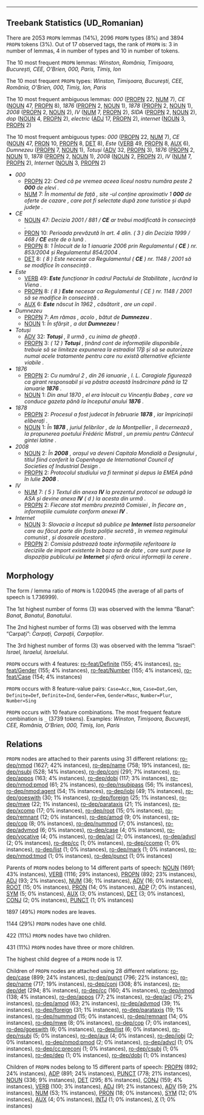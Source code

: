 

--------------------------------------------------------------------------------

## Treebank Statistics (UD_Romanian)

There are 2053 `PROPN` lemmas (14%), 2096 `PROPN` types (8%) and 3894 `PROPN` tokens (3%).
Out of 17 observed tags, the rank of `PROPN` is: 3 in number of lemmas, 4 in number of types and 10 in number of tokens.

The 10 most frequent `PROPN` lemmas: <em>Winston, România, Timișoara, București, CEE, O'Brien, 000, Paris, Timiș, Ion</em>

The 10 most frequent `PROPN` types:  <em>Winston, Timișoara, București, CEE, România, O'Brien, 000, Timiș, Ion, Paris</em>

The 10 most frequent ambiguous lemmas: <em>000</em> ([PROPN]() 22, [NUM]() 7), <em>CE</em> ([NOUN]() 47, [PROPN]() 8), <em>1876</em> ([PROPN]() 2, [NOUN]() 1), <em>1878</em> ([PROPN]() 2, [NOUN]() 1), <em>2008</em> ([PROPN]() 2, [NOUN]() 2), <em>IV</em> ([NUM]() 7, [PROPN]() 2), <em>SIDA</em> ([PROPN]() 2, [NOUN]() 2), <em>dop</em> ([NOUN]() 4, [PROPN]() 2), <em>electric</em> ([ADJ]() 17, [PROPN]() 2), <em>internet</em> ([NOUN]() 3, [PROPN]() 2)

The 10 most frequent ambiguous types:  <em>000</em> ([PROPN]() 22, [NUM]() 7), <em>CE</em> ([NOUN]() 47, [PRON]() 10, [PROPN]() 8, [DET]() 8), <em>Este</em> ([VERB]() 49, [PROPN]() 8, [AUX]() 6), <em>Dumnezeu</em> ([PROPN]() 7, [NOUN]() 1), <em>Totuși</em> ([ADV]() 32, [PROPN]() 3), <em>1876</em> ([PROPN]() 2, [NOUN]() 1), <em>1878</em> ([PROPN]() 2, [NOUN]() 1), <em>2008</em> ([NOUN]() 2, [PROPN]() 2), <em>IV</em> ([NUM]() 7, [PROPN]() 2), <em>Internet</em> ([NOUN]() 3, [PROPN]() 2)


* <em>000</em>
  * [PROPN]() 22: <em>Cred că pe vremea aceea liceul nostru număra peste 2 <b>000</b> de elevi .</em>
  * [NUM]() 7: <em>În momentul de față , site -ul conține aproximativ 1 <b>000</b> de oferte de cazare , care pot fi selectate după zone turistice și după județe .</em>
* <em>CE</em>
  * [NOUN]() 47: <em>Decizia 2001 / 881 / <b>CE</b> ar trebui modificată în consecință .</em>
  * [PRON]() 10: <em>Perioada prevăzută în art. 4 alin. ( 3 ) din Decizia 1999 / 468 / <b>CE</b> este de o lună .</em>
  * [PROPN]() 8: <em>1 Înlocuit de la 1 ianuarie 2006 prin Regulamentul ( <b>CE</b> ) nr. 853/2004 și Regulamentul 854/2004 .</em>
  * [DET]() 8: <em>( 8 ) Este necesar ca Regulamentul ( <b>CE</b> ) nr. 1148 / 2001 să se modifice în consecință .</em>
* <em>Este</em>
  * [VERB]() 49: <em><b>Este</b> funcționar în cadrul Pactului de Stabilitate , lucrând la Viena .</em>
  * [PROPN]() 8: <em>( 8 ) <b>Este</b> necesar ca Regulamentul ( CE ) nr. 1148 / 2001 să se modifice în consecință .</em>
  * [AUX]() 6: <em><b>Este</b> născut în 1962 , căsătorit , are un copil .</em>
* <em>Dumnezeu</em>
  * [PROPN]() 7: <em>Am rămas , acolo , bătut de <b>Dumnezeu</b> .</em>
  * [NOUN]() 1: <em>În sfârșit , a dat <b>Dumnezeu</b> !</em>
* <em>Totuși</em>
  * [ADV]() 32: <em><b>Totuși</b> , îl urmă , cu inima de gheață .</em>
  * [PROPN]() 3: <em>( 12 ) <b>Totuși</b> , ținând cont de informațiile disponibile , trebuie să se limiteze expunerea la estradiol 17β și să se autorizeze numai acele tratamente pentru care nu există alternative eficiente viabile .</em>
* <em>1876</em>
  * [PROPN]() 2: <em>Cu numărul 2 , din 26 ianuarie , I. L. Caragiale figurează ca girant responsabil și va păstra această însărcinare până la 12 ianuarie <b>1876</b> .</em>
  * [NOUN]() 1: <em>Din anul 1870 , el era înlocuit cu Vincențiu Babeș , care va conduce gazeta până la începutul anului <b>1876</b> .</em>
* <em>1878</em>
  * [PROPN]() 2: <em>Procesul a fost judecat în februarie <b>1878</b> , iar împricinații eliberați .</em>
  * [NOUN]() 1: <em>În <b>1878</b> , juriul felibrilor , de la Montpellier , îi decernează , la propunerea poetului Frédéric Mistral , un premiu pentru Cântecul gintei latine .</em>
* <em>2008</em>
  * [NOUN]() 2: <em>În <b>2008</b> , orașul va deveni Capitala Mondială a Designului , titlul fiind conferit la Copenhaga de International Council of Societies of Industrial Design .</em>
  * [PROPN]() 2: <em>Protocolul studiului va fi terminat și depus la EMEA până în Iulie <b>2008</b> .</em>
* <em>IV</em>
  * [NUM]() 7: <em>( 5 ) Textul din anexa <b>IV</b> la prezentul protocol se adaugă la ASA și devine anexa <b>IV</b> ( d ) la acesta din urmă .</em>
  * [PROPN]() 2: <em>Fiecare stat membru prezintă Comisiei , în fiecare an , informațiile cumulate conform anexei <b>IV</b> .</em>
* <em>Internet</em>
  * [NOUN]() 3: <em>Slovacia a început să publice pe <b>Internet</b> lista persoanelor care au făcut parte din fosta poliție secretă , în vremea regimului comunist , și dosarele acestora .</em>
  * [PROPN]() 2: <em>Comisia păstrează toate informațiile referitoare la deciziile de import existente în baza sa de date , care sunt puse la dispoziția publicului pe <b>Internet</b> și oferă oricui informații la cerere .</em>

## Morphology

The form / lemma ratio of `PROPN` is 1.020945 (the average of all parts of speech is 1.736999).

The 1st highest number of forms (3) was observed with the lemma “Banat”: <em>Banat, Banatul, Banatului</em>.

The 2nd highest number of forms (3) was observed with the lemma “Carpați”: <em>Carpați, Carpații, Carpaților</em>.

The 3rd highest number of forms (3) was observed with the lemma “Israel”: <em>Israel, Israelul, Israelului</em>.

`PROPN` occurs with 4 features: [ro-feat/Definite]() (155; 4% instances), [ro-feat/Gender]() (155; 4% instances), [ro-feat/Number]() (155; 4% instances), [ro-feat/Case]() (154; 4% instances)

`PROPN` occurs with 8 feature-value pairs: `Case=Acc,Nom`, `Case=Dat,Gen`, `Definite=Def`, `Definite=Ind`, `Gender=Fem`, `Gender=Masc`, `Number=Plur`, `Number=Sing`

`PROPN` occurs with 10 feature combinations.
The most frequent feature combination is `_` (3739 tokens).
Examples: <em>Winston, Timișoara, București, CEE, România, O'Brien, 000, Timiș, Ion, Paris</em>


## Relations

`PROPN` nodes are attached to their parents using 31 different relations: [ro-dep/nmod]() (1627; 42% instances), [ro-dep/name]() (758; 19% instances), [ro-dep/nsubj]() (528; 14% instances), [ro-dep/conj]() (291; 7% instances), [ro-dep/appos]() (163; 4% instances), [ro-dep/dobj]() (117; 3% instances), [ro-dep/nmod:pmod]() (61; 2% instances), [ro-dep/nsubjpass]() (56; 1% instances), [ro-dep/nmod:agent]() (54; 1% instances), [ro-dep/iobj]() (49; 1% instances), [ro-dep/goeswith]() (30; 1% instances), [ro-dep/foreign]() (25; 1% instances), [ro-dep/mwe]() (22; 1% instances), [ro-dep/parataxis]() (21; 1% instances), [ro-dep/xcomp]() (17; 0% instances), [ro-dep/root]() (15; 0% instances), [ro-dep/remnant]() (12; 0% instances), [ro-dep/amod]() (9; 0% instances), [ro-dep/cop]() (8; 0% instances), [ro-dep/nummod]() (7; 0% instances), [ro-dep/advmod]() (6; 0% instances), [ro-dep/case]() (4; 0% instances), [ro-dep/vocative]() (4; 0% instances), [ro-dep/acl]() (2; 0% instances), [ro-dep/advcl]() (2; 0% instances), [ro-dep/cc]() (1; 0% instances), [ro-dep/ccomp]() (1; 0% instances), [ro-dep/list]() (1; 0% instances), [ro-dep/mark]() (1; 0% instances), [ro-dep/nmod:tmod]() (1; 0% instances), [ro-dep/punct]() (1; 0% instances)

Parents of `PROPN` nodes belong to 14 different parts of speech: [NOUN]() (1691; 43% instances), [VERB]() (1116; 29% instances), [PROPN]() (892; 23% instances), [ADJ]() (93; 2% instances), [NUM]() (36; 1% instances), [ADV]() (16; 0% instances), [ROOT]() (15; 0% instances), [PRON]() (14; 0% instances), [ADP]() (7; 0% instances), [SYM]() (5; 0% instances), [AUX]() (3; 0% instances), [DET]() (3; 0% instances), [CONJ]() (2; 0% instances), [PUNCT]() (1; 0% instances)

1897 (49%) `PROPN` nodes are leaves.

1144 (29%) `PROPN` nodes have one child.

422 (11%) `PROPN` nodes have two children.

431 (11%) `PROPN` nodes have three or more children.

The highest child degree of a `PROPN` node is 17.

Children of `PROPN` nodes are attached using 28 different relations: [ro-dep/case]() (899; 24% instances), [ro-dep/punct]() (796; 22% instances), [ro-dep/name]() (717; 19% instances), [ro-dep/conj]() (308; 8% instances), [ro-dep/det]() (294; 8% instances), [ro-dep/cc]() (160; 4% instances), [ro-dep/nmod]() (138; 4% instances), [ro-dep/appos]() (77; 2% instances), [ro-dep/acl]() (75; 2% instances), [ro-dep/amod]() (63; 2% instances), [ro-dep/advmod]() (39; 1% instances), [ro-dep/foreign]() (31; 1% instances), [ro-dep/parataxis]() (19; 1% instances), [ro-dep/nummod]() (15; 0% instances), [ro-dep/remnant]() (14; 0% instances), [ro-dep/mwe]() (8; 0% instances), [ro-dep/cop]() (7; 0% instances), [ro-dep/goeswith]() (6; 0% instances), [ro-dep/list]() (6; 0% instances), [ro-dep/nsubj]() (5; 0% instances), [ro-dep/aux]() (4; 0% instances), [ro-dep/iobj]() (2; 0% instances), [ro-dep/nmod:pmod]() (2; 0% instances), [ro-dep/advcl]() (1; 0% instances), [ro-dep/cc:preconj]() (1; 0% instances), [ro-dep/csubj]() (1; 0% instances), [ro-dep/dep]() (1; 0% instances), [ro-dep/dobj]() (1; 0% instances)

Children of `PROPN` nodes belong to 15 different parts of speech: [PROPN]() (892; 24% instances), [ADP]() (891; 24% instances), [PUNCT]() (778; 21% instances), [NOUN]() (336; 9% instances), [DET]() (295; 8% instances), [CONJ]() (159; 4% instances), [VERB]() (100; 3% instances), [ADJ]() (91; 2% instances), [ADV]() (59; 2% instances), [NUM]() (53; 1% instances), [PRON]() (18; 0% instances), [SYM]() (12; 0% instances), [AUX]() (4; 0% instances), [INTJ]() (1; 0% instances), [X]() (1; 0% instances)

